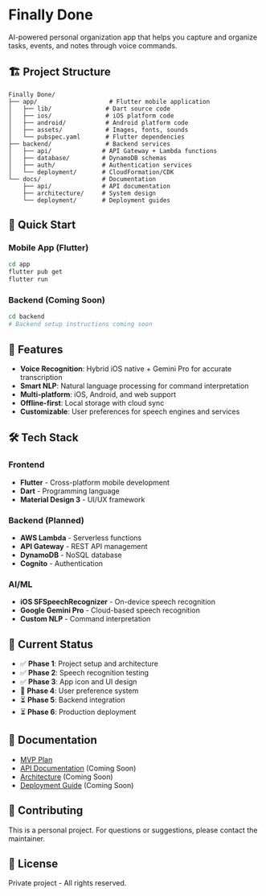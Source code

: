# Finally Done

AI-powered personal organization app that helps you capture and organize tasks, events, and notes through voice commands.

## 🏗️ Project Structure

```
Finally Done/
├── app/                    # Flutter mobile application
│   ├── lib/               # Dart source code
│   ├── ios/               # iOS platform code
│   ├── android/           # Android platform code
│   ├── assets/            # Images, fonts, sounds
│   └── pubspec.yaml       # Flutter dependencies
├── backend/               # Backend services
│   ├── api/              # API Gateway + Lambda functions
│   ├── database/         # DynamoDB schemas
│   ├── auth/             # Authentication services
│   └── deployment/       # CloudFormation/CDK
└── docs/                 # Documentation
    ├── api/              # API documentation
    ├── architecture/     # System design
    └── deployment/       # Deployment guides
```

## 🚀 Quick Start

### Mobile App (Flutter)
```bash
cd app
flutter pub get
flutter run
```

### Backend (Coming Soon)
```bash
cd backend
# Backend setup instructions coming soon
```

## 🎯 Features

- **Voice Recognition**: Hybrid iOS native + Gemini Pro for accurate transcription
- **Smart NLP**: Natural language processing for command interpretation
- **Multi-platform**: iOS, Android, and web support
- **Offline-first**: Local storage with cloud sync
- **Customizable**: User preferences for speech engines and services

## 🛠️ Tech Stack

### Frontend
- **Flutter** - Cross-platform mobile development
- **Dart** - Programming language
- **Material Design 3** - UI/UX framework

### Backend (Planned)
- **AWS Lambda** - Serverless functions
- **API Gateway** - REST API management
- **DynamoDB** - NoSQL database
- **Cognito** - Authentication

### AI/ML
- **iOS SFSpeechRecognizer** - On-device speech recognition
- **Google Gemini Pro** - Cloud-based speech recognition
- **Custom NLP** - Command interpretation

## 📱 Current Status

- ✅ **Phase 1**: Project setup and architecture
- ✅ **Phase 2**: Speech recognition testing
- ✅ **Phase 3**: App icon and UI design
- 🔄 **Phase 4**: User preference system
- ⏳ **Phase 5**: Backend integration
- ⏳ **Phase 6**: Production deployment

## 📖 Documentation

- [MVP Plan](docs/finally-done-mvp.plan.md)
- [API Documentation](docs/api/) (Coming Soon)
- [Architecture](docs/architecture/) (Coming Soon)
- [Deployment Guide](docs/deployment/) (Coming Soon)

## 🤝 Contributing

This is a personal project. For questions or suggestions, please contact the maintainer.

## 📄 License

Private project - All rights reserved.
